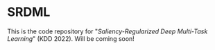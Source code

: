 # SRDML

This is the code repository for "*Saliency-Regularized Deep Multi-Task Learning*" (KDD 2022). Will be coming soon!

